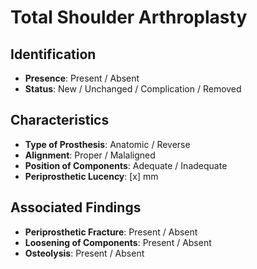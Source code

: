 # Total Shoulder Arthroplasty

## Identification

- **Presence**: Present / Absent
- **Status**: New / Unchanged / Complication / Removed

## Characteristics

- **Type of Prosthesis**: Anatomic / Reverse
- **Alignment**: Proper / Malaligned
- **Position of Components**: Adequate / Inadequate
- **Periprosthetic Lucency**: [x] mm

## Associated Findings

- **Periprosthetic Fracture**: Present / Absent
- **Loosening of Components**: Present / Absent
- **Osteolysis**: Present / Absent
